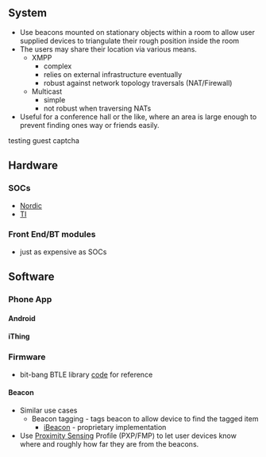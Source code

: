 ## System

-   Use beacons mounted on stationary objects within a room to allow
    user supplied devices to triangulate their rough position inside the
    room
-   The users may share their location via various means.
    -   XMPP
        -   complex
        -   relies on external infrastructure eventually
        -   robust against network topology traversals (NAT/Firewall)
    -   Multicast
        -   simple
        -   not robust when traversing NATs
-   Useful for a conference hall or the like, where an area is large
    enough to prevent finding ones way or friends easily.

testing guest captcha

## Hardware

### SOCs

-   [Nordic](http://www.mouser.com/ProductDetail/Nordic-Semiconductor/nRF51822-QFAB-R7/?qs=sGAEpiMZZMvQqVCO1QUke9rOCiF3q8UDR59ukwBL9d8%3d)
-   [TI](http://www.mouser.com/ProductDetail/Texas-Instruments/CC2540F128RHAR/?qs=sGAEpiMZZMuReUCzg6bfTFMX9eNsg5flb%2fyNLpDtSPE%3d)

### Front End/BT modules

-   just as expensive as SOCs

## Software

### Phone App

#### Android

#### iThing

### Firmware

-   bit-bang BTLE library
    [code](https://dmitry.gr/index.php?r=05.Projects&proj=11.%20Bluetooth%20LE%20fakery)
    for reference

#### Beacon

-   Similar use cases
    -   Beacon tagging - tags beacon to allow device to find the tagged
        item
        -   [iBeacon](http://en.wikipedia.org/wiki/IBeacon) -
            proprietary implementation
-   Use [Proximity
    Sensing](http://en.wikipedia.org/wiki/Bluetooth_low_energy#Proximity_sensing)
    Profile (PXP/FMP) to let user devices know where and roughly how far
    they are from the beacons.
